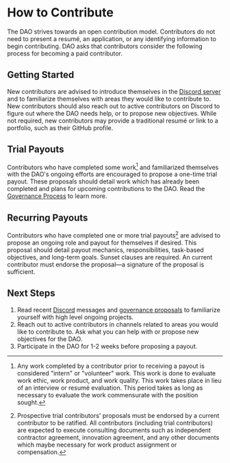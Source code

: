 # How to Contribute

The DAO strives towards an open contribution model. Contributors do not need to present a resumé, an application, or any identifying information to begin contributing. DAO asks that contributors consider the following process for becoming a paid contributor.

## Getting Started

New contributors are advised to introduce themselves in the [Discord server](https://discord.gg/movexyz/) and to familiarize themselves with areas they would like to contribute to. New contributors should also reach out to active contributors on Discord to figure out where the DAO needs help, or to propose new objectives. While not required, new contributors may provide a traditional resumé or link to a portfolio, such as their GitHub profile.

## Trial Payouts

Contributors who have completed some work[^1] and familiarized themselves with the DAO's ongoing efforts are encouraged to propose a one-time trial payout. These proposals should detail work which has already been completed and plans for upcoming contributions to the DAO. Read the [Governance Process](/dao/governance/process) to learn more.

## Recurring Payouts

Contributors who have completed one or more trial payouts[^2] are advised to propose an ongoing role and payout for themselves if desired. This proposal should detail payout mechanics, responsibilities, task-based objectives, and long-term goals. Sunset clauses are required. An current contributor must endorse the proposal—a signature of the proposal is sufficient.

## Next Steps

1. Read recent [Discord](https://discord.gg/movexyz) messages and [governance proposals](https://snapshot.org/#/snapshot.movedao.eth) to familiarize yourself with high level ongoing projects.
2. Reach out to active contributors in channels related to areas you would like to contribute to. Ask what you can help with or propose new objectives for the DAO.
3. Participate in the DAO for 1-2 weeks before proposing a payout.

[^1]: Any work completed by a contributor prior to receiving a payout is considered "intern" or "volunteer" work. This work is done to evaluate work ethic, work product, and work quality. This work takes place in lieu of an interview or resumé evaluation. This period takes as long as necessary to evaluate the work commensurate with the position sought.
[^2]: Prospective trial contributors' proposals must be endorsed by a current contributor to be ratified. All contributors (including trial contributors) are expected to execute consulting documents such as independent contractor agreement, innovation agreement, and any other documents which maybe necessary for work product assignment or compensation.
